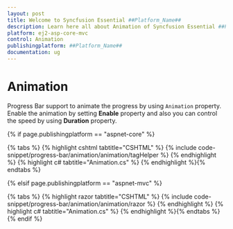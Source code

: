 ```yaml
---
layout: post
title: Welcome to Syncfusion Essential ##Platform_Name##
description: Learn here all about Animation of Syncfusion Essential ##Platform_Name## widgets based on HTML5 and jQuery.
platform: ej2-asp-core-mvc
control: Animation
publishingplatform: ##Platform_Name##
documentation: ug
---
```



# Animation

<!-- markdownlint-disable MD033 -->

Progress Bar support to animate the progress by using `Animation` property. Enable the animation by setting **Enable** property and also you can control the speed by using **Duration** property.

{% if page.publishingplatform == "aspnet-core" %}

{% tabs %}
{% highlight cshtml tabtitle="CSHTML" %}
{% include code-snippet/progress-bar/animation/animation/tagHelper %}
{% endhighlight %}
{% highlight c# tabtitle="Animation.cs" %}
{% endhighlight %}{% endtabs %}

{% elsif page.publishingplatform == "aspnet-mvc" %}

{% tabs %}
{% highlight razor tabtitle="CSHTML" %}
{% include code-snippet/progress-bar/animation/animation/razor %}
{% endhighlight %}
{% highlight c# tabtitle="Animation.cs" %}
{% endhighlight %}{% endtabs %}
{% endif %}

